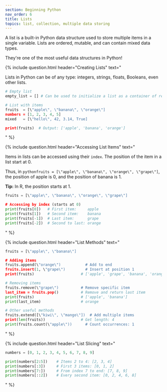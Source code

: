 ```yaml
---
section: Beginning Python
nav_order: 6
title: Lists
topics: list, collection, multiple data storing
---
```


A list is a built-in Python data structure used to store multiple items in a single variable. Lists are ordered, mutable, and can contain mixed data types.

They're one of the most useful data structures in Python!

{% include question.html header="Creating Lists" text="

Lists in Python can be of any type: integers, strings, floats, Booleans, even other lists.

```python
# Empty list
empty_list = [] # Can be used to initialize a list as a container of results

# List with items
fruits  = [\"apple\", \"banana\", \"orange\"]
numbers = [1, 2, 3, 4, 5]
mixed   = [\"hello\", 42, 3.14, True]

print(fruits)  # Output: ['apple', 'banana', 'orange']
```
" %}

{% include question.html header="Accessing List Items" text="

Items in lists can be accessed using their ```index```. The position of the item in a list start at 0.

Thus, in ```pythonfruits = [\"apple\", \"banana\", \"orange\", \"grape\"]```, the position of apple is 0, and the position of banana is 1.

**Tip:** In R, the position starts at 1.

```python
fruits = [\"apple\", \"banana\", \"orange\", \"grape\"]

# Accessing by index (starts at 0)
print(fruits[0])   # First item:     apple
print(fruits[1])   # Second item:    banana
print(fruits[-1])  # Last item:      grape
print(fruits[-2])  # Second to last: orange
```
" %}

{% include question.html header="List Methods" text="
```python
fruits = [\"apple\", \"banana\"]

# Adding items
fruits.append(\"orange\")           # Add to end
fruits.insert(1, \"grape\")         # Insert at position 1
print(fruits)                     # ['apple', 'grape', 'banana', 'orange']

# Removing items
fruits.remove(\"grape\")          # Remove specific item
last_item = fruits.pop()          # Remove and return last item
print(fruits)                     # ['apple', 'banana']
print(last_item)                  # orange

# Other useful methods
fruits.extend([\"kiwi\", \"mango\"])  # Add multiple items
print(len(fruits))                # Get length: 4
print(fruits.count(\"apple\"))      # Count occurrences: 1
```
" %}

{% include question.html header="List Slicing" text="
```python
numbers = [0, 1, 2, 3, 4, 5, 6, 7, 8, 9]

print(numbers[2:5])    # Items 2 to 4: [2, 3, 4]
print(numbers[:3])     # First 3 items: [0, 1, 2]
print(numbers[7:])     # From index 7 to end: [7, 8, 9]
print(numbers[::2])    # Every second item: [0, 2, 4, 6, 8]
```
" %}
